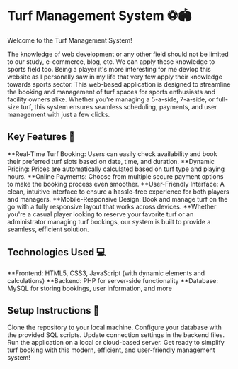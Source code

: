 # <h1>Turf Management System ⚽🏟️</h1>

Welcome to the Turf Management System!

The knowledge of web development or any other field should not be limited to our study, e-commerce, blog, etc. We can apply these knowledge to sports field too. Being a player it's more interesting for me devlop this website as I personally saw in my life that very few apply their knowledge towards sports sector. 
This web-based application is designed to streamline the booking and management of turf spaces for sports enthusiasts and facility owners alike. Whether you're managing a 5-a-side, 7-a-side, or full-size turf, this system ensures seamless scheduling, payments, and user management with just a few clicks.

## <h2>Key Features 🏅</h2>

**Real-Time Turf Booking: Users can easily check availability and book their preferred turf slots based on date, time, and duration.
**Dynamic Pricing: Prices are automatically calculated based on turf type and playing hours.
**Online Payments: Choose from multiple secure payment options to make the booking process even smoother.
**User-Friendly Interface: A clean, intuitive interface to ensure a hassle-free experience for both players and managers.
**Mobile-Responsive Design: Book and manage turf on the go with a fully responsive layout that works across devices.
**Whether you're a casual player looking to reserve your favorite turf or an administrator managing turf bookings, our system is built to provide a seamless, efficient solution.

## <h2>Technologies Used 💻</h2>

**Frontend: HTML5, CSS3, JavaScript (with dynamic elements and calculations)
**Backend: PHP for server-side functionality
**Database: MySQL for storing bookings, user information, and more

## <h2>Setup Instructions 🚀</h2>
Clone the repository to your local machine.
Configure your database with the provided SQL scripts.
Update connection settings in the backend files.
Run the application on a local or cloud-based server.
Get ready to simplify turf booking with this modern, efficient, and user-friendly management system!
